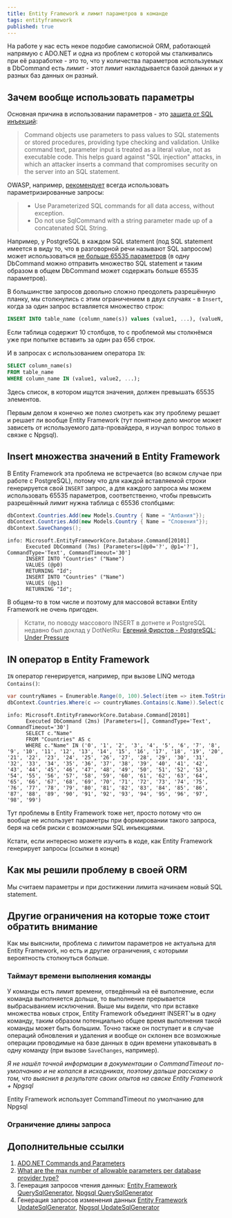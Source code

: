 ```yaml
---
title: Entity Framework и лимит параметров в команде
tags: entityframework
published: true
---
```


На работе у нас есть некое подобие самописной ORM, работающей напрямую с ADO.NET и одна из проблем с которой мы сталкивались при её разработке - это то, что у количества параметров используемых в DbCommand есть лимит - этот лимит накладывается базой данных и у разных баз данных он разный.

## Зачем вообще использовать параметры

Основная причина в использовании параметров - это [защита от SQL инъекций](https://docs.microsoft.com/en-us/dotnet/framework/data/adonet/configuring-parameters-and-parameter-data-types):

> Command objects use parameters to pass values to SQL statements or stored procedures, providing type checking and validation. Unlike command text, parameter input is treated as a literal value, not as executable code. This helps guard against "SQL injection" attacks, in which an attacker inserts a command that compromises security on the server into an SQL statement.

OWASP, например, [рекомендует](https://cheatsheetseries.owasp.org/cheatsheets/DotNet_Security_Cheat_Sheet.html#data-access) всегда использовать параметризированные запросы:

> - Use Parameterized SQL commands for all data access, without exception.
> - Do not use SqlCommand with a string parameter made up of a concatenated SQL String.

Например, у PostgreSQL в каждом SQL statement (под SQL statement имеется в виду то, что в разговорной речи называют SQL запросом) может использоваться [не больше 65535 параметров](https://stackoverflow.com/q/6581573/5402731) (в одну DbCommand можно отправить множество SQL statement и таким образом в общем DbCommand может содержать больше 65535 параметров).

В большинстве запросов довольно сложно преодолеть разрешённую планку, мы столкнулись с этим ограничением в двух случаях - в `Insert`, когда за один запрос вставляется множество строк:

```sql
INSERT INTO table_name (column_namе(s)) values (value1, ...), (valueN, ...), ...
```

Если таблица содержит 10 столбцов, то с проблемой мы столкнёмся уже при попытке вставить за один раз 656 строк.

И в запросах с использованием оператора `IN`:

```sql
SELECT column_name(s)
FROM table_name
WHERE column_name IN (value1, value2, ...);
```

Здесь список, в котором ищутся значения, должен превышать 65535 элементов.

Первым делом я конечно же полез смотреть как эту проблему решает и решает ли вообще Entity Framework (тут понятное дело многое может зависеть от используемого дата-провайдера, я изучал вопрос только в связке с Npgsql).

## Insert множества значений в Entity Framework

В Entity Framework эта проблема не встречается (во всяком случае при работе с PostgreSQL), потому что для каждой вставляемой строки генерируется свой `INSERT` запрос, а для каждого запроса мы можем использовать 65535 параметров, соответственно, чтобы превысить разрешённый лимит нужна таблица с 65536 столбцами:

```csharp
dbContext.Countries.Add(new Models.Country { Name = "Албания"});
dbContext.Countries.Add(new Models.Country { Name = "Словения"});
dbContext.SaveChanges();
```

```
info: Microsoft.EntityFrameworkCore.Database.Command[20101]
      Executed DbCommand (7ms) [Parameters=[@p0='?', @p1='?'], CommandType='Text', CommandTimeout='30']
      INSERT INTO "Countries" ("Name")
      VALUES (@p0)
      RETURNING "Id";
      INSERT INTO "Countries" ("Name")
      VALUES (@p1)
      RETURNING "Id";
```

В общем-то в том числе и поэтому для массовой вставки Entity Framework не очень пригоден.

> Кстати, по поводу массового INSERT в дотнете и PostgreSQL недавно был доклад у DotNetRu: [Евгений Фирстов - PostgreSQL: Under Pressure](https://youtu.be/ZH7VtsyYSGk)

## IN оператор в Entity Framework

`IN` оператор генерируется, например, при вызове LINQ метода `Contains()`:

```csharp
var countryNames = Enumerable.Range(0, 100).Select(item => item.ToString()).ToList();
dbContext.Countries.Where(c => countryNames.Contains(c.Name)).Select(c => c.Name).ToArray();
```

```
info: Microsoft.EntityFrameworkCore.Database.Command[20101]
      Executed DbCommand (2ms) [Parameters=[], CommandType='Text', CommandTimeout='30']
      SELECT c."Name"
      FROM "Countries" AS c
      WHERE c."Name" IN ('0', '1', '2', '3', '4', '5', '6', '7', '8', '9', '10', '11', '12', '13', '14', '15', '16', '17', '18', '19', '20', '21', '22', '23', '24', '25', '26', '27', '28', '29', '30', '31', '32', '33', '34', '35', '36', '37', '38', '39', '40', '41', '42', '43', '44', '45', '46', '47', '48', '49', '50', '51', '52', '53', '54', '55', '56', '57', '58', '59', '60', '61', '62', '63', '64', '65', '66', '67', '68', '69', '70', '71', '72', '73', '74', '75', '76', '77', '78', '79', '80', '81', '82', '83', '84', '85', '86', '87', '88', '89', '90', '91', '92', '93', '94', '95', '96', '97', '98', '99')
```

Тут проблемы в Entity Framework тоже нет, просто потому что он вообще не использует параметры при формировании такого запроса, беря на себя риски с возможными SQL инъекциями.

Кстати, если интересно можете изучить в коде, как Entity Framework генерирует запросы (ссылки в конце)

## Как мы решили проблему в своей ORM

Мы считаем параметры и при достижении лимита начинаем новый SQL statement.

## Другие ограничения на которые тоже стоит обратить внимание

Как мы выяснили, проблема с лимитом параметров не актуальна для Entity Framework, но есть и другие ограничения, с которыми вероятность столкнуться больше.

### Таймаут времени выполнения команды

У команды есть лимит времени, отведённый на её выполнение, если команда выполняется дольше, то выполнение прерывается выбрасыванием исключения. Выше мы видели, что при вставке множества новых строк, Entity Framework объединят INSERT'ы в одну команду, таким образом потенциально общее время выполнения такой команды может быть большим. Точно также он поступает и в случае операций обновления и удаления и вообще он склонен все возможные операции проводимые на базе данных в один времени упаковывать в одну команду (при вызове `SaveChanges`, например).

_Я не нашёл точной информации в документации о CommandTimeout по-умолчанию и не копался в исходниках, поэтому дальше расскажу о том, что выяснил в результате своих опытов на свяске Entity Framework + Npgsql_

Entity Framework использует CommandTimeout по умолчанию для Npgsql

### Ограничение длины запроса

## Дополнительные ссылки

1. [ADO.NET Commands and Parameters](https://docs.microsoft.com/en-us/dotnet/framework/data/adonet/commands-and-parameters)
2. [What are the max number of allowable parameters per database provider type?](https://stackoverflow.com/q/6581573/5402731)
3. Генерация запросов чтения данных: [Entity Framework QuerySqlGenerator](https://github.com/dotnet/efcore/blob/v3.1.8/src/EFCore.Relational/Query/QuerySqlGenerator.cs#L570), [Npgsql QuerySqlGenerator](https://github.com/npgsql/efcore.pg/blob/v3.1.4/src/EFCore.PG/Query/Internal/NpgsqlQuerySqlGenerator.cs)
4. Генерация запросов изменения данных [Entity Framework UpdateSqlGenerator](https://github.com/dotnet/efcore/blob/v3.1.8/src/EFCore.Relational/Update/UpdateSqlGenerator.cs), [Npgsql UpdateSqlGenerator](https://github.com/npgsql/efcore.pg/blob/v3.1.4/src/EFCore.PG/Update/Internal/NpgsqlUpdateSqlGenerator.cs)
